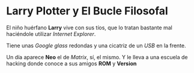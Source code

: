 # Larry Plotter y El Bucle Filosofal

El niño huérfano **Larry** vive con sus tíos, que lo tratan bastante mal
haciéndole utilizar *Internet Explorer*.

Tiene unas *Google glass* redondas y una cicatriz de un *USB* en la frente.

Un día aparece **Neo** el de *Matrix*, sí, el mismo. Y le lleva a una
escuela de hacking donde conoce a sus amigos **ROM** y **Version**

